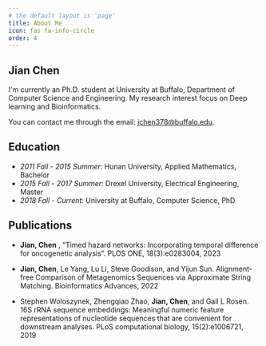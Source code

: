 ```yaml
---
# the default layout is 'page'
title: About Me
icon: fas fa-info-circle
order: 4
---
```


## Jian Chen

I'm currently an Ph.D. student at University at Buffalo, Department of Computer Science and Engineering. My research interest focus on Deep learning and Bioinformatics.

You can contact me through the email: jchen378@buffalo.edu.

<!-- > A printable CV of mine can be found [here]({{ site.url }}/download/CV_en.pdf). -->
<!-- {: .prompt-tip } -->

## Education

- *2011 Fall - 2015 Summer:*  Hunan University, Applied Mathematics, Bachelor
- *2015 Fall - 2017 Summer:*  Drexel University, Electrical Engineering, Master
- *2018 Fall - Current:*  University at Buffalo, Computer Science, PhD


## Publications

- **Jian, Chen** , “Timed hazard networks: Incorporating temporal difference for oncogenetic analysis”. PLOS ONE, 18(3):e0283004, 2023

- **Jian, Chen**, Le Yang, Lu Li, Steve Goodison, and Yijun Sun. Alignment-free Comparison of Metagenomics Sequences via Approximate String Matching. Bioinformatics Advances, 2022

- Stephen Woloszynek, Zhengqiao Zhao, **Jian, Chen**, and Gail L Rosen. 16S rRNA sequence embeddings: Meaningful numeric feature representations of nucleotide sequences that are convenient for downstream analyses. PLoS computational biology, 15(2):e1006721, 2019


